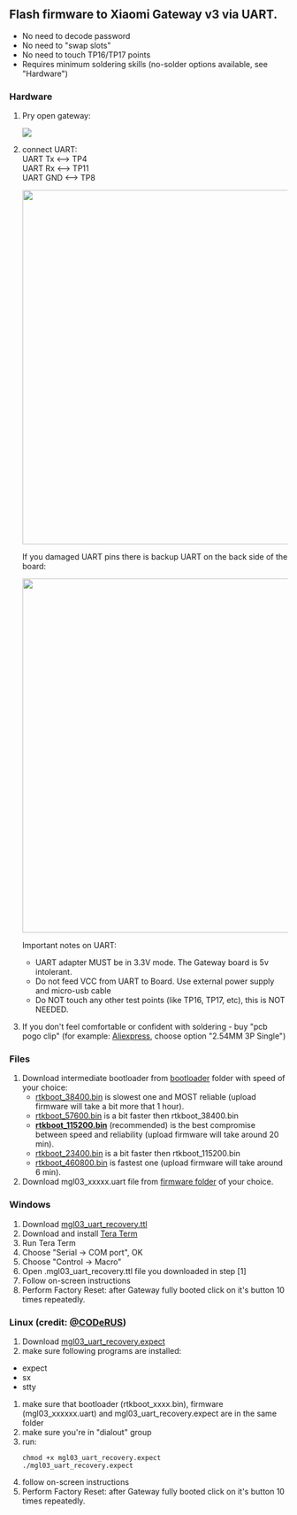 ## Flash firmware to Xiaomi Gateway v3 via UART.
* No need to decode password
* No need to "swap slots"
* No need to touch TP16/TP17 points
* Requires minimum soldering skills (no-solder options available, see "Hardware")

### Hardware
1. Pry open gateway:

   <img src=https://user-images.githubusercontent.com/511909/98269111-6da8b980-1f9e-11eb-82ef-d435a900edf1.jpg>

1. connect UART:  
   UART Tx  <--> TP4  
   UART Rx  <--> TP11  
   UART GND <--> TP8  

   <img src="https://user-images.githubusercontent.com/511909/98268507-a8f6b880-1f9d-11eb-80f6-3ae2bee27c5e.png" width="640">
   
   If you damaged UART pins there is backup UART on the back side of the board:
   
   <img src="https://raw.githubusercontent.com/serrj-sv/lumi.gateway.mgl03/main/media/mgl03_back_uart_eth.jpg" width="640">

    Important notes on UART:
    * UART adapter MUST be in 3.3V mode. The Gateway board is 5v intolerant.
    * Do not feed VCC from UART to Board. Use external power supply and micro-usb cable
    * Do NOT touch any other test points (like TP16, TP17, etc), this is NOT NEEDED. 
1. If you don't feel comfortable or confident with soldering - buy "pcb pogo clip" (for example: [Aliexpress](https://www.aliexpress.com/item/4001015704531.html), choose option "2.54MM 3P Single")

### Files
1. Download intermediate bootloader from [bootloader](https://github.com/serrj-sv/lumi.gateway.mgl03/tree/main/uart_recovery/bootloader) folder with speed of your choice: 
    * [rtkboot_38400.bin](https://github.com/serrj-sv/lumi.gateway.mgl03/raw/main/uart_recovery/bootloader/rtkboot_115200.bin) is slowest one and MOST reliable (upload firmware will take a bit more that 1 hour).
    * [rtkboot_57600.bin](https://github.com/serrj-sv/lumi.gateway.mgl03/raw/main/uart_recovery/bootloader/rtkboot_57600.bin) is a bit faster then rtkboot_38400.bin
    * [**rtkboot_115200.bin**](https://github.com/serrj-sv/lumi.gateway.mgl03/raw/main/uart_recovery/bootloader/rtkboot_115200.bin) (recommended) is the best compromise between speed and reliability (upload firmware will take around 20 min).
    * [rtkboot_23400.bin](https://github.com/serrj-sv/lumi.gateway.mgl03/raw/main/uart_recovery/bootloader/rtkboot_57600.bin) is a bit faster then rtkboot_115200.bin
    * [rtkboot_460800.bin](https://github.com/serrj-sv/lumi.gateway.mgl03/raw/main/uart_recovery/bootloader/rtkboot_460800.bin) is fastest one (upload firmware will take around 6 min). 
1. Download mgl03_xxxxx.uart file from [firmware folder](https://github.com/serrj-sv/lumi.gateway.mgl03/tree/main/firmware) of your choice.

### Windows
1. Download [mgl03_uart_recovery.ttl](https://github.com/serrj-sv/lumi.gateway.mgl03/raw/main/uart_recovery/mgl03_uart_recovery.ttl)
1. Download and install [Tera Term](https://ttssh2.osdn.jp/index.html.en)
1. Run Tera Term
1. Choose "Serial -> COM port", OK
1. Choose "Control -> Macro"
1. Open .mgl03_uart_recovery.ttl file you downloaded in step [1] 
1. Follow on-screen instructions
1. Perform Factory Reset: after Gateway fully booted click on it's button 10 times repeatedly.

### Linux (credit: [@CODeRUS](https://github.com/coderus))
1. Download [mgl03_uart_recovery.expect](https://github.com/serrj-sv/lumi.gateway.mgl03/raw/main/uart_recovery/mgl03_uart_recovery.expect)
1. make sure following programs are installed:
  * expect
  * sx
  * stty
1. make sure that bootloader (rtkboot_xxxx.bin), firmware (mgl03_xxxxxx.uart) and mgl03_uart_recovery.expect are in the same folder
1. make sure you're in "dialout" group
1. run:
   ```
   chmod +x mgl03_uart_recovery.expect
   ./mgl03_uart_recovery.expect
   ```
 1. follow on-screen instructions
 1. Perform Factory Reset: after Gateway fully booted click on it's button 10 times repeatedly.
